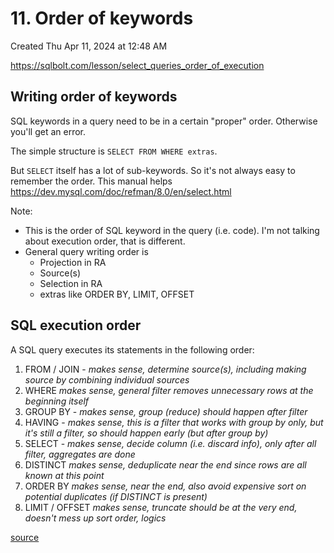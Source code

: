 # 11. Order of keywords
Created Thu Apr 11, 2024 at 12:48 AM

https://sqlbolt.com/lesson/select_queries_order_of_execution
## Writing order of keywords
SQL keywords in a query need to be in a certain "proper" order. Otherwise you'll get an error.

The simple structure is `SELECT FROM WHERE extras`. 

But `SELECT` itself has a lot of sub-keywords. So it's not always easy to remember the order. This manual helps https://dev.mysql.com/doc/refman/8.0/en/select.html

Note:
- This is the order of SQL keyword in the query (i.e. code). I'm not talking about execution order, that is different.
- General query writing order is
	- Projection in RA
	- Source(s)
	- Selection in RA
	- extras like ORDER BY, LIMIT, OFFSET

## SQL execution order
A SQL query executes its statements in the following order:

1. FROM / JOIN - *makes sense, determine source(s), including making source by combining individual sources*
2. WHERE *makes sense, general filter removes unnecessary rows at the beginning itself*
3. GROUP BY - *makes sense, group (reduce) should happen after filter*
4. HAVING - *makes sense, this is a filter that works with group by only, but it's still a filter, so should happen early (but after group by)*
5. SELECT - *makes sense, decide column (i.e. discard info), only after all filter, aggregates are done*
6. DISTINCT *makes sense, deduplicate near the end since rows are all known at this point*
7. ORDER BY *makes sense, near the end, also avoid expensive sort on potential duplicates (if DISTINCT is present)*
8. LIMIT / OFFSET  *makes sense, truncate should be at the very end, doesn't mess up sort order, logics*

[source](https://x.com/NikkiSiapno/status/1758144066553004445)